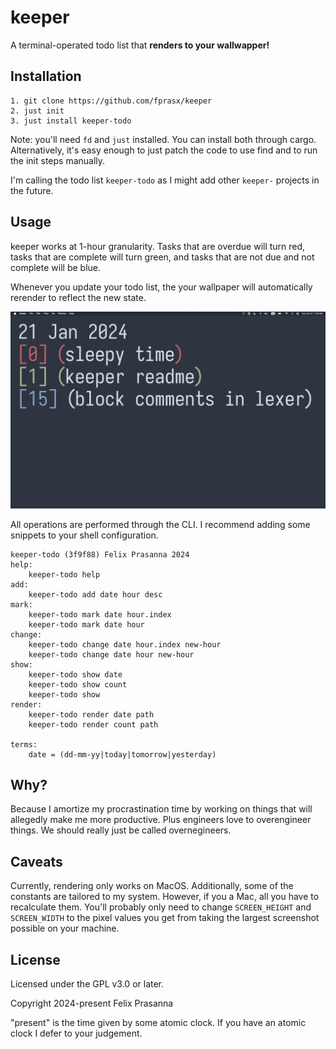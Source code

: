 # keeper
A terminal-operated todo list that **renders to your wallwapper!**

## Installation
```
1. git clone https://github.com/fprasx/keeper
2. just init
3. just install keeper-todo
```

Note: you'll need `fd` and `just` installed. You can install both through cargo.
Alternatively, it's easy enough to just patch the code to use find and to run
the init steps manually.

I'm calling the todo list `keeper-todo` as I might add other `keeper-` projects
in the future.

## Usage
keeper works at 1-hour granularity. Tasks that are overdue will turn red, tasks
that are complete will turn green, and tasks that are not due and not complete
will be blue.

Whenever you update your todo list, the your wallpaper will automatically rerender
to reflect the new state.

![Screenshot of keeper-todo](./screenshot.png)

All operations are performed through the CLI. I recommend adding some snippets to
your shell configuration.

```
keeper-todo (3f9f88) Felix Prasanna 2024
help:
    keeper-todo help
add:
    keeper-todo add date hour desc
mark:
    keeper-todo mark date hour.index
    keeper-todo mark date hour
change:
    keeper-todo change date hour.index new-hour
    keeper-todo change date hour new-hour
show:
    keeper-todo show date
    keeper-todo show count
    keeper-todo show
render:
    keeper-todo render date path
    keeper-todo render count path

terms:
    date = (dd-mm-yy|today|tomorrow|yesterday)
```

## Why?
Because I amortize my procrastination time by working on things that will
allegedly make me more productive. Plus engineers love to overengineer things.
We should really just be called overnegineers.

## Caveats

Currently, rendering only works on MacOS. Additionally, some of the constants are
tailored to my system. However, if you a Mac, all you have to recalculate them.
You'll probably only need to change `SCREEN_HEIGHT` and `SCREEN_WIDTH` to the
pixel values you get from taking the largest screenshot possible on your machine.

## License

Licensed under the GPL v3.0 or later.

Copyright 2024-present Felix Prasanna

"present" is the time given by some atomic clock. If you have an atomic clock I
defer to your judgement.

